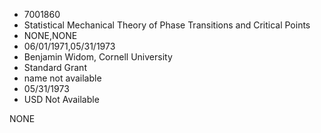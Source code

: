 * 7001860
* Statistical Mechanical Theory of Phase Transitions and      Critical Points
* NONE,NONE
* 06/01/1971,05/31/1973
* Benjamin Widom, Cornell University
* Standard Grant
*   name not available
* 05/31/1973
* USD Not Available

NONE